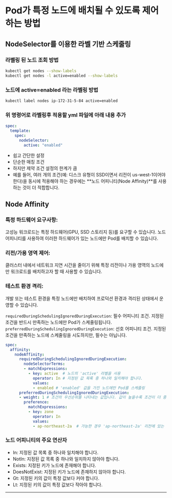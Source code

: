 # Pod가 특정 노드에 배치될 수 있도록 제어하는 방법
## NodeSelector를 이용한 라벨 기반 스케줄링

### 라벨링 된 노드 조회 방법
```bash
kubectl get nodes --show-labels
kubectl get nodes -l active=enabled --show-labels
```

### 노드에 active=enabled 라는 라벨링 방법
```bash
kubectl label nodes ip-172-31-5-84 active=enabled
```

### 위 명령어로 라벨링후 적용할 yml 파일에 아래 내용 추가
```yml
spec:
  template:
    spec:
      nodeSelector:
        active: "enabled"
```

- 쉽고 간단한 설정 
- 단순한 매칭 조건
- 하지만 제약 조건 설정의 한계가 큼
- 예를 들어, 여러 개의 조건(예: 디스크 유형이 SSD이면서 리전이 us-west-1이어야 한다)을 동시에 적용해야 하는 경우에는 **노드 어피니티(Node Affinity)**를 사용하는 것이 더 적합합니다.


## Node Affinity

### 특정 하드웨어 요구사항:

고성능 워크로드는 특정 하드웨어(GPU, SSD 스토리지 등)를 요구할 수 있습니다. 노드 어피니티를 사용하여 이러한 하드웨어가 있는 노드에만 Pod를 배치할 수 있습니다.

### 리전/가용 영역 제어:

클러스터 내에서 네트워크 지연 시간을 줄이기 위해 특정 리전이나 가용 영역의 노드에만 워크로드를 배치하고자 할 때 사용할 수 있습니다.

### 테스트 환경 격리:

개발 또는 테스트 환경을 특정 노드에만 배치하여 프로덕션 환경과 격리된 상태에서 운영할 수 있습니다.

`requiredDuringSchedulingIgnoredDuringExecution`: 필수 어피니티 조건. 지정된 조건을 반드시 만족하는 노드에만 Pod가 스케줄링됩니다.
`preferredDuringSchedulingIgnoredDuringExecution`: 선호 어피니티 조건. 지정된 조건을 만족하는 노드에 스케줄링을 시도하지만, 필수는 아닙니다.

```yml
spec:
  affinity:
    nodeAffinity:
      requiredDuringSchedulingIgnoredDuringExecution:
        nodeSelectorTerms:
        - matchExpressions:
          - key: active  # 노드의 'active' 라벨을 사용
            operator: In # 지정된 값 목록 중 하나와 일치해야 합니다.
            values:
            - enabled # 'enabled' 값을 가진 노드에만 Pod를 스케줄링
      preferredDuringSchedulingIgnoredDuringExecution:
      - weight: 1 # 조건의 우선순위를 나타내는 값입니다. 값이 높을수록 조건이 더 중요하게 고려됩니다.
        preference:
          matchExpressions:
          - key: zone
            operator: In
            values:
            - ap-northeast-2a  # 가능한 경우 'ap-northeast-2a' 리전에 있는 노드를 선호
```

### 노드 어피니티의 주요 연산자
- In: 지정된 값 목록 중 하나와 일치해야 합니다.
- NotIn: 지정된 값 목록 중 하나와 일치하지 않아야 합니다.
- Exists: 지정된 키가 노드에 존재해야 합니다.
- DoesNotExist: 지정된 키가 노드에 존재하지 않아야 합니다.
- Gt: 지정된 키의 값이 특정 값보다 커야 합니다.
- Lt: 지정된 키의 값이 특정 값보다 작아야 합니다.


---